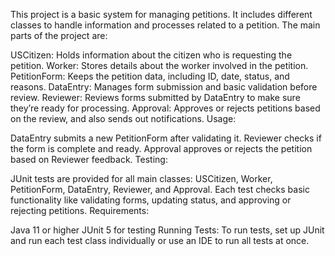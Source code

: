 This project is a basic system for managing petitions. It includes different classes to handle information and processes related to a petition. The main parts of the project are:

USCitizen: Holds information about the citizen who is requesting the petition.
Worker: Stores details about the worker involved in the petition.
PetitionForm: Keeps the petition data, including ID, date, status, and reasons.
DataEntry: Manages form submission and basic validation before review.
Reviewer: Reviews forms submitted by DataEntry to make sure they’re ready for processing.
Approval: Approves or rejects petitions based on the review, and also sends out notifications.
Usage:

DataEntry submits a new PetitionForm after validating it.
Reviewer checks if the form is complete and ready.
Approval approves or rejects the petition based on Reviewer feedback.
Testing:

JUnit tests are provided for all main classes: USCitizen, Worker, PetitionForm, DataEntry, Reviewer, and Approval.
Each test checks basic functionality like validating forms, updating status, and approving or rejecting petitions.
Requirements:

Java 11 or higher
JUnit 5 for testing
Running Tests: To run tests, set up JUnit and run each test class individually or use an IDE to run all tests at once.


